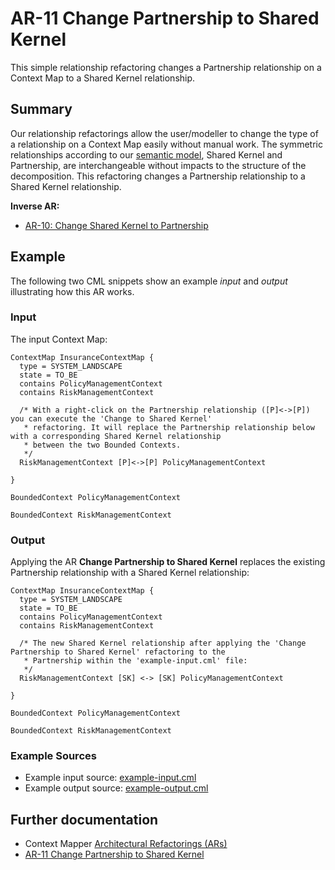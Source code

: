 # AR-11 Change Partnership to Shared Kernel
This simple relationship refactoring changes a Partnership relationship on a Context Map to a Shared Kernel relationship.

## Summary
Our relationship refactorings allow the user/modeller to change the type of a relationship on a Context Map easily without manual work.
The symmetric relationships according to our [semantic model](/docs/language-model/), Shared Kernel and Partnership, are interchangeable without impacts
to the structure of the decomposition. This refactoring changes a Partnership relationship to a Shared Kernel relationship.
 
**Inverse AR:**
 * [AR-10: Change Shared Kernel to Partnership](./../AR-10-Change-Shared-Kernel-To-Partnership)
 
## Example
The following two CML snippets show an example _input_ and _output_ illustrating how this AR works.

### Input
The input Context Map:
```
ContextMap InsuranceContextMap {
  type = SYSTEM_LANDSCAPE
  state = TO_BE
  contains PolicyManagementContext
  contains RiskManagementContext

  /* With a right-click on the Partnership relationship ([P]<->[P]) you can execute the 'Change to Shared Kernel' 
   * refactoring. It will replace the Partnership relationship below with a corresponding Shared Kernel relationship
   * between the two Bounded Contexts.
   */
  RiskManagementContext [P]<->[P] PolicyManagementContext

}

BoundedContext PolicyManagementContext

BoundedContext RiskManagementContext
```

### Output
Applying the AR **Change Partnership to Shared Kernel** replaces the existing Partnership relationship with a
Shared Kernel relationship:
```
ContextMap InsuranceContextMap {
  type = SYSTEM_LANDSCAPE
  state = TO_BE
  contains PolicyManagementContext
  contains RiskManagementContext

  /* The new Shared Kernel relationship after applying the 'Change Partnership to Shared Kernel' refactoring to the 
   * Partnership within the 'example-input.cml' file:
   */
  RiskManagementContext [SK] <-> [SK] PolicyManagementContext

}

BoundedContext PolicyManagementContext

BoundedContext RiskManagementContext
```

### Example Sources
 * Example input source: [example-input.cml](./example-input.cml)
 * Example output source: [example-output.cml](./example-output.cml)
 
## Further documentation
 * Context Mapper [Architectural Refactorings (ARs)](https://contextmapper.org/docs/architectural-refactorings/)
 * [AR-11 Change Partnership to Shared Kernel](https://contextmapper.org/docs/ar-change-partnership-to-shared-kernel/)
